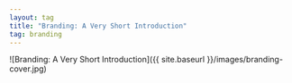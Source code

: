 ```yaml
---
layout: tag
title: "Branding: A Very Short Introduction"
tag: branding
---
```


![Branding: A Very Short Introduction]({{ site.baseurl }}/images/branding-cover.jpg)
